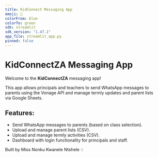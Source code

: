 ```yaml
---
title: KidConnect Messaging App
emoji: 📱
colorFrom: blue
colorTo: green
sdk: streamlit
sdk_version: "1.47.1"
app_file: streamlit_app.py
pinned: false
---
```


# KidConnectZA Messaging App

Welcome to the **KidConnectZA** messaging app!

This app allows principals and teachers to send WhatsApp messages to parents using the Vonage API and manage termly updates and parent lists via Google Sheets.

## Features:
- Send WhatsApp messages to parents (based on class selection).
- Upload and manage parent lists (CSV).
- Upload and manage termly activities (CSV).
- Dashboard with login functionality for principals and staff.



Built by Miss Nonku Kwanele Ntshele 💡
